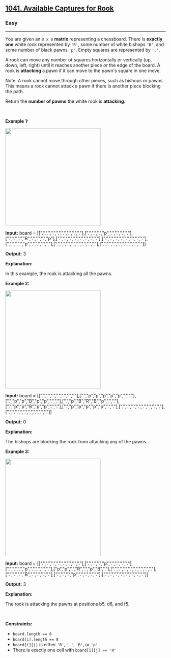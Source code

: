 <h2><a href="https://leetcode.com/problems/available-captures-for-rook/">1041. Available Captures for Rook</a></h2><h3>Easy</h3><hr><p>You are given an <code>8 x 8</code> <strong>matrix</strong> representing a chessboard. There is <strong>exactly one</strong> white rook represented by <code>&#39;R&#39;</code>, some number of white bishops <code>&#39;B&#39;</code>, and some number of black pawns <code>&#39;p&#39;</code>. Empty squares are represented by <code>&#39;.&#39;</code>.</p>

<p>A rook can move any number of squares horizontally or vertically (up, down, left, right) until it reaches another piece <em>or</em> the edge of the board. A rook is <strong>attacking</strong> a pawn if it can move to the pawn&#39;s square in one move.</p>

<p>Note: A rook cannot move through other pieces, such as bishops or pawns. This means a rook cannot attack a pawn if there is another piece blocking the path.</p>

<p>Return the <strong>number of pawns</strong> the white rook is <strong>attacking</strong>.</p>

<p>&nbsp;</p>
<p><strong class="example">Example 1:</strong></p>
<img alt="" src="https://assets.leetcode.com/uploads/2019/02/20/1253_example_1_improved.PNG" style="width: 300px; height: 305px;" />
<div class="example-block">
<p><strong>Input:</strong> <span class="example-io">board = [[&quot;.&quot;,&quot;.&quot;,&quot;.&quot;,&quot;.&quot;,&quot;.&quot;,&quot;.&quot;,&quot;.&quot;,&quot;.&quot;],[&quot;.&quot;,&quot;.&quot;,&quot;.&quot;,&quot;p&quot;,&quot;.&quot;,&quot;.&quot;,&quot;.&quot;,&quot;.&quot;],[&quot;.&quot;,&quot;.&quot;,&quot;.&quot;,&quot;R&quot;,&quot;.&quot;,&quot;.&quot;,&quot;.&quot;,&quot;p&quot;],[&quot;.&quot;,&quot;.&quot;,&quot;.&quot;,&quot;.&quot;,&quot;.&quot;,&quot;.&quot;,&quot;.&quot;,&quot;.&quot;],[&quot;.&quot;,&quot;.&quot;,&quot;.&quot;,&quot;.&quot;,&quot;.&quot;,&quot;.&quot;,&quot;.&quot;,&quot;.&quot;],[&quot;.&quot;,&quot;.&quot;,&quot;.&quot;,&quot;p&quot;,&quot;.&quot;,&quot;.&quot;,&quot;.&quot;,&quot;.&quot;],[&quot;.&quot;,&quot;.&quot;,&quot;.&quot;,&quot;.&quot;,&quot;.&quot;,&quot;.&quot;,&quot;.&quot;,&quot;.&quot;],[&quot;.&quot;,&quot;.&quot;,&quot;.&quot;,&quot;.&quot;,&quot;.&quot;,&quot;.&quot;,&quot;.&quot;,&quot;.&quot;]]</span></p>

<p><strong>Output:</strong> <span class="example-io">3</span></p>

<p><strong>Explanation:</strong></p>

<p>In this example, the rook is attacking all the pawns.</p>
</div>

<p><strong class="example">Example 2:</strong></p>
<img alt="" src="https://assets.leetcode.com/uploads/2019/02/19/1253_example_2_improved.PNG" style="width: 300px; height: 306px;" />
<div class="example-block">
<p><strong>Input:</strong> <span class="example-io">board = [[&quot;.&quot;,&quot;.&quot;,&quot;.&quot;,&quot;.&quot;,&quot;.&quot;,&quot;.&quot;,&quot;.&quot;],[&quot;.&quot;,&quot;p&quot;,&quot;p&quot;,&quot;p&quot;,&quot;p&quot;,&quot;p&quot;,&quot;.&quot;,&quot;.&quot;],[&quot;.&quot;,&quot;p&quot;,&quot;p&quot;,&quot;B&quot;,&quot;p&quot;,&quot;p&quot;,&quot;.&quot;,&quot;.&quot;],[&quot;.&quot;,&quot;p&quot;,&quot;B&quot;,&quot;R&quot;,&quot;B&quot;,&quot;p&quot;,&quot;.&quot;,&quot;.&quot;],[&quot;.&quot;,&quot;p&quot;,&quot;p&quot;,&quot;B&quot;,&quot;p&quot;,&quot;p&quot;,&quot;.&quot;,&quot;.&quot;],[&quot;.&quot;,&quot;p&quot;,&quot;p&quot;,&quot;p&quot;,&quot;p&quot;,&quot;p&quot;,&quot;.&quot;,&quot;.&quot;],[&quot;.&quot;,&quot;.&quot;,&quot;.&quot;,&quot;.&quot;,&quot;.&quot;,&quot;.&quot;,&quot;.&quot;,&quot;.&quot;],[&quot;.&quot;,&quot;.&quot;,&quot;.&quot;,&quot;.&quot;,&quot;.&quot;,&quot;.&quot;,&quot;.&quot;,&quot;.&quot;]]</span></p>

<p><strong>Output:</strong> <span class="example-io">0</span></p>

<p><strong>Explanation:</strong></p>

<p>The bishops are blocking the rook from attacking any of the pawns.</p>
</div>

<p><strong class="example">Example 3:</strong></p>
<img alt="" src="https://assets.leetcode.com/uploads/2019/02/20/1253_example_3_improved.PNG" style="width: 300px; height: 305px;" />
<div class="example-block">
<p><strong>Input:</strong> <span class="example-io">board = [[&quot;.&quot;,&quot;.&quot;,&quot;.&quot;,&quot;.&quot;,&quot;.&quot;,&quot;.&quot;,&quot;.&quot;,&quot;.&quot;],[&quot;.&quot;,&quot;.&quot;,&quot;.&quot;,&quot;p&quot;,&quot;.&quot;,&quot;.&quot;,&quot;.&quot;,&quot;.&quot;],[&quot;.&quot;,&quot;.&quot;,&quot;.&quot;,&quot;p&quot;,&quot;.&quot;,&quot;.&quot;,&quot;.&quot;,&quot;.&quot;],[&quot;p&quot;,&quot;p&quot;,&quot;.&quot;,&quot;R&quot;,&quot;.&quot;,&quot;p&quot;,&quot;B&quot;,&quot;.&quot;],[&quot;.&quot;,&quot;.&quot;,&quot;.&quot;,&quot;.&quot;,&quot;.&quot;,&quot;.&quot;,&quot;.&quot;,&quot;.&quot;],[&quot;.&quot;,&quot;.&quot;,&quot;.&quot;,&quot;B&quot;,&quot;.&quot;,&quot;.&quot;,&quot;.&quot;,&quot;.&quot;],[&quot;.&quot;,&quot;.&quot;,&quot;.&quot;,&quot;p&quot;,&quot;.&quot;,&quot;.&quot;,&quot;.&quot;,&quot;.&quot;],[&quot;.&quot;,&quot;.&quot;,&quot;.&quot;,&quot;.&quot;,&quot;.&quot;,&quot;.&quot;,&quot;.&quot;,&quot;.&quot;]]</span></p>

<p><strong>Output:</strong> <span class="example-io">3</span></p>

<p><strong>Explanation:</strong></p>

<p>The rook is attacking the pawns at positions b5, d6, and f5.</p>
</div>

<p>&nbsp;</p>
<p><strong>Constraints:</strong></p>

<ul>
	<li><code>board.length == 8</code></li>
	<li><code>board[i].length == 8</code></li>
	<li><code>board[i][j]</code> is either <code>&#39;R&#39;</code>, <code>&#39;.&#39;</code>, <code>&#39;B&#39;</code>, or <code>&#39;p&#39;</code></li>
	<li>There is exactly one cell with <code>board[i][j] == &#39;R&#39;</code></li>
</ul>
